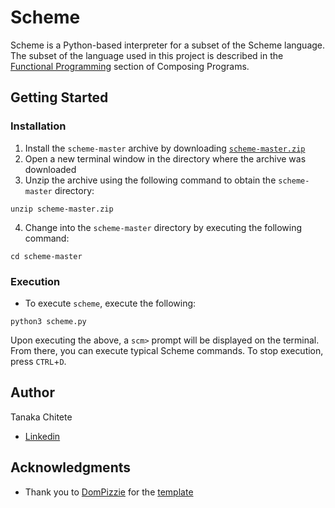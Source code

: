 # Scheme

Scheme is a Python-based interpreter for a subset of the Scheme language. The subset of the language used in this project is 
described in the [Functional Programming](http://composingprograms.com/pages/32-functional-programming.html) section of 
Composing Programs.

## Getting Started

### Installation

1. Install the ```scheme-master``` archive by downloading [```scheme-master.zip```](https://github.com/tchitete1/scheme/archive/master.zip)
2. Open a new terminal window in the directory where the archive was downloaded
3. Unzip the archive using the following command to obtain the ```scheme-master``` directory:
```
unzip scheme-master.zip
```
4. Change into the ```scheme-master``` directory by executing the following command:
```
cd scheme-master
```

### Execution

* To execute ```scheme```, execute the following:
```
python3 scheme.py
```

Upon executing the above, a ```scm>``` prompt will be displayed on the terminal. From there, you can execute typical Scheme commands. 
To stop execution, press ```CTRL```+```D```.

## Author

Tanaka Chitete
* [Linkedin](https://www.linkedin.com/in/tanaka-chitete/)

## Acknowledgments

* Thank you to [DomPizzie](https://github.com/DomPizzie) for the [template](https://gist.github.com/DomPizzie/7a5ff55ffa9081f2de27c315f5018afc)
